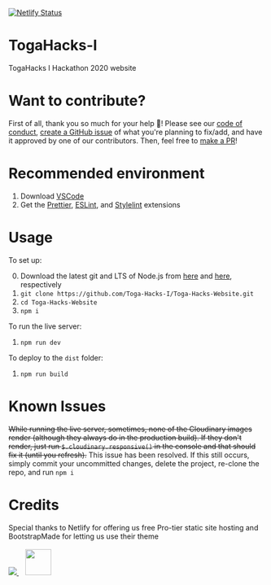 
[![Netlify Status](https://api.netlify.com/api/v1/badges/8edb03de-d0aa-4f56-8ba2-88093ac6a458/deploy-status)](https://app.netlify.com/sites/togahacks/deploys)

# TogaHacks-I

TogaHacks I Hackathon 2020 website

# Want to contribute?

First of all, thank you so much for your help 🙂! Please see our [code of conduct](https://github.com/Toga-Hacks-I/Toga-Hacks-Website/blob/master/CODE_OF_CONDUCT.md), [create a GitHub issue](https://github.com/Toga-Hacks-I/Toga-Hacks-Website/issues/new/choose) of what you're planning to fix/add, and have it approved by one of our contributors. Then, feel free to [make a PR](https://github.com/Toga-Hacks-I/Toga-Hacks-Website/compare)!

# Recommended environment

1. Download [VSCode](https://code.visualstudio.com/download)
2. Get the [Prettier](https://marketplace.visualstudio.com/items?itemName=esbenp.prettier-vscode), [ESLint](https://marketplace.visualstudio.com/items?itemName=dbaeumer.vscode-eslint), and [Stylelint](https://marketplace.visualstudio.com/items?itemName=shinnn.stylelint) extensions

# Usage

To set up:

0. Download the latest git and LTS of Node.js from [here](https://git-scm.com/downloads) and [here](https://nodejs.org/en/download/), respectively
1. `git clone https://github.com/Toga-Hacks-I/Toga-Hacks-Website.git`
2. `cd Toga-Hacks-Website`
3. `npm i`

To run the live server:

1. `npm run dev`

To deploy to the `dist` folder:

1. `npm run build`

# Known Issues

~~While running the live server, sometimes, none of the Cloudinary images render (although they always do in the production build). If they don't render, just run `$.cloudinary.responsive()` in the console and that should fix it (until you refresh).~~ This issue has been resolved. If this still occurs, simply commit your uncommitted changes, delete the project, re-clone the repo, and run `npm i`

# Credits

Special thanks to Netlify for offering us free Pro-tier static site hosting and BootstrapMade for letting us use their theme
<br>
<br>
<span>
  <a href="https://www.netlify.com">
    <img src="https://www.netlify.com/img/global/badges/netlify-color-bg.svg"/>
  </a>
</span>
<a href="https://bootstrapmade.com/">
  <img src="https://pbs.twimg.com/profile_images/1030105854593392640/TwdUzVQh_400x400.jpg" height="51" hspace="13"/>
</a>
